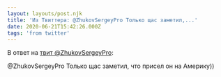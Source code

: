 ```yaml
---
layout: layouts/post.njk
title: 'Из Твиттера: @ZhukovSergeyPro Только щас заметил,...'
date: 2020-06-21T15:42:26.000Z
tags: 'from twitter'
---
```

В ответ на [твит @ZhukovSergeyPro](https://twitter.com/_/status/1274662037600288768):

@ZhukovSergeyPro Только щас заметил, что присел он на Америку))
